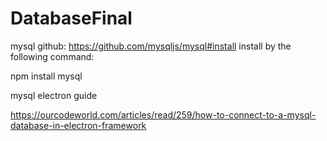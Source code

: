 # DatabaseFinal


mysql github: https://github.com/mysqljs/mysql#install
install by the following command:

npm install mysql

mysql electron guide

https://ourcodeworld.com/articles/read/259/how-to-connect-to-a-mysql-database-in-electron-framework
